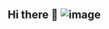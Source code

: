 ## Hi there 👋 ![image](https://github.com/user-attachments/assets/f0697202-3f70-4b43-ab21-1addd77ac4df)


<!--
**AiltonCoelho22/AiltonCoelho22** is a ✨ _special_ ✨ repository because its `README.md` (this file) appears on your GitHub profile.

Here are some ideas to get you started:

- 🔭 I’m currently working on ...
- 🌱 I’m currently learning ...
- 👯 I’m looking to collaborate on ...
- 🤔 I’m looking for help with ...
- 💬 Ask me about ...
- 📫 How to reach me: ...
- 😄 Pronouns: ...
- ⚡ Fun fact: ...
-->
